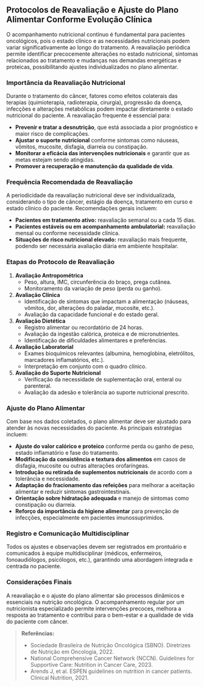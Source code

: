 
## Protocolos de Reavaliação e Ajuste do Plano Alimentar Conforme Evolução Clínica

O acompanhamento nutricional contínuo é fundamental para pacientes oncológicos, pois o estado clínico e as necessidades nutricionais podem variar significativamente ao longo do tratamento. A reavaliação periódica permite identificar precocemente alterações no estado nutricional, sintomas relacionados ao tratamento e mudanças nas demandas energéticas e proteicas, possibilitando ajustes individualizados no plano alimentar.

### Importância da Reavaliação Nutricional

Durante o tratamento do câncer, fatores como efeitos colaterais das terapias (quimioterapia, radioterapia, cirurgia), progressão da doença, infecções e alterações metabólicas podem impactar diretamente o estado nutricional do paciente. A reavaliação frequente é essencial para:

- **Prevenir e tratar a desnutrição**, que está associada a pior prognóstico e maior risco de complicações.
- **Ajustar o suporte nutricional** conforme sintomas como náuseas, vômitos, mucosite, disfagia, diarreia ou constipação.
- **Monitorar a eficácia das intervenções nutricionais** e garantir que as metas estejam sendo atingidas.
- **Promover a recuperação e manutenção da qualidade de vida**.

### Frequência Recomendada de Reavaliação

A periodicidade da reavaliação nutricional deve ser individualizada, considerando o tipo de câncer, estágio da doença, tratamento em curso e estado clínico do paciente. Recomendações gerais incluem:

- **Pacientes em tratamento ativo:** reavaliação semanal ou a cada 15 dias.
- **Pacientes estáveis ou em acompanhamento ambulatorial:** reavaliação mensal ou conforme necessidade clínica.
- **Situações de risco nutricional elevado:** reavaliação mais frequente, podendo ser necessária avaliação diária em ambiente hospitalar.

### Etapas do Protocolo de Reavaliação

1. **Avaliação Antropométrica**
   - Peso, altura, IMC, circunferência do braço, prega cutânea.
   - Monitoramento da variação de peso (perda ou ganho).
2. **Avaliação Clínica**
   - Identificação de sintomas que impactam a alimentação (náuseas, vômitos, dor, alterações do paladar, mucosite, etc.).
   - Avaliação da capacidade funcional e do estado geral.
3. **Avaliação Dietética**
   - Registro alimentar ou recordatório de 24 horas.
   - Avaliação da ingestão calórica, proteica e de micronutrientes.
   - Identificação de dificuldades alimentares e preferências.
4. **Avaliação Laboratorial**
   - Exames bioquímicos relevantes (albumina, hemoglobina, eletrólitos, marcadores inflamatórios, etc.).
   - Interpretação em conjunto com o quadro clínico.
5. **Avaliação do Suporte Nutricional**
   - Verificação da necessidade de suplementação oral, enteral ou parenteral.
   - Avaliação da adesão e tolerância ao suporte nutricional prescrito.

### Ajuste do Plano Alimentar

Com base nos dados coletados, o plano alimentar deve ser ajustado para atender às novas necessidades do paciente. As principais estratégias incluem:

- **Ajuste do valor calórico e proteico** conforme perda ou ganho de peso, estado inflamatório e fase do tratamento.
- **Modificação da consistência e textura dos alimentos** em casos de disfagia, mucosite ou outras alterações orofaríngeas.
- **Introdução ou retirada de suplementos nutricionais** de acordo com a tolerância e necessidade.
- **Adaptação do fracionamento das refeições** para melhorar a aceitação alimentar e reduzir sintomas gastrointestinais.
- **Orientação sobre hidratação adequada** e manejo de sintomas como constipação ou diarreia.
- **Reforço da importância da higiene alimentar** para prevenção de infecções, especialmente em pacientes imunossuprimidos.

### Registro e Comunicação Multidisciplinar

Todos os ajustes e observações devem ser registrados em prontuário e comunicados à equipe multidisciplinar (médicos, enfermeiros, fonoaudiólogos, psicólogos, etc.), garantindo uma abordagem integrada e centrada no paciente.

### Considerações Finais

A reavaliação e o ajuste do plano alimentar são processos dinâmicos e essenciais na nutrição oncológica. O acompanhamento regular por um nutricionista especializado permite intervenções precoces, melhora a resposta ao tratamento e contribui para o bem-estar e a qualidade de vida do paciente com câncer.

> **Referências:**
> - Sociedade Brasileira de Nutrição Oncológica (SBNO). Diretrizes de Nutrição em Oncologia, 2022.
> - National Comprehensive Cancer Network (NCCN). Guidelines for Supportive Care: Nutrition in Cancer Care, 2023.
> - Arends J, et al. ESPEN guidelines on nutrition in cancer patients. Clinical Nutrition, 2021.
```
